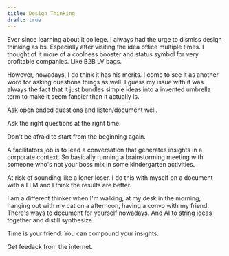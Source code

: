 ```yaml
---
title: Design Thinking
draft: true
---
```

Ever since learning about it college. I always had the urge to dismiss design thinking as bs. Especially after visiting the idea office multiple times. I thought of it more of a coolness booster and status symbol for very profitable companies. Like B2B LV bags.

However, nowadays, I do think it has his merits. I come to see it as another word for asking questions things as well. I guess my issue with it was always the fact that it just bundles simple ideas into a invented umbrella term to make it seem fancier than it actually is. 

Ask open ended questions and listen/document well.

Ask the right questions at the right time.

Don't be afraid to start from the beginning again.

A facilitators job is to lead a conversation that generates insights in a corporate context. So basically running a brainstorming meeting with someone who's not your boss mix in some kindergarten activities. 

At risk of sounding like a loner loser. I do this with myself on a document with a LLM and I think the results are better. 

I am a different thinker when I'm walking, at my desk in the morning, hanging out with my cat on a afternoon, having a convo with my friend. There's ways to document for yourself nowadays. And AI to string ideas together and distill synthesize. 

Time is your friend. You can compound your insights. 

Get feedack from the internet. 